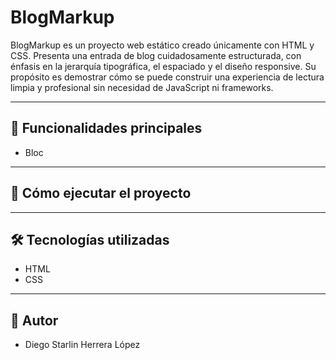 # BlogMarkup
BlogMarkup es un proyecto web estático creado únicamente con HTML y CSS. Presenta una entrada de blog cuidadosamente estructurada, con énfasis en la jerarquía tipográfica, el espaciado y el diseño responsive. Su propósito es demostrar cómo se puede construir una experiencia de lectura limpia y profesional sin necesidad de JavaScript ni frameworks.

---

## 🚀 Funcionalidades principales

- Bloc

---
## 🚀 Cómo ejecutar el proyecto


---
## 🛠 Tecnologías utilizadas

- HTML
- CSS

---

## 👥 Autor
- Diego Starlin Herrera López